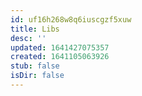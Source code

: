 ```yaml
---
id: uf16h268w8q6iuscgzf5xuw
title: Libs
desc: ''
updated: 1641427075357
created: 1641105063926
stub: false
isDir: false
---
```



